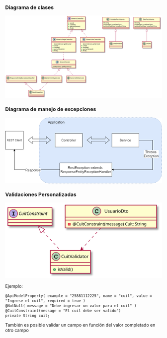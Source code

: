
### Diagrama de clases
![Diagrama de clases](/documents/Files/DiagramClass.svg "Diagram class")


### Diagrama de manejo de excepciones

![Manejo de Excepciones](/documents/Files/HandlingExceptions.png "Handling Exceptions")

### Validaciones Personalizadas

![Validaciones Personalizadas](/documents/Files/CustomValidations.svg "CustomValidations")

Ejemplo:
    
    @ApiModelProperty( example = "25881112225", name = "cuil", value = "Ingrese el cuil", required = true )
    @NotNull( message = "Debe ingresar un valor para el cuil" )
    @CuitConstraint(message = "El cuil debe ser valido")
    private String cuil;


También es posible validar un campo en función del valor completado en otro campo

